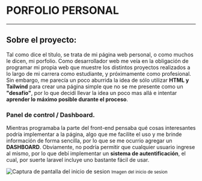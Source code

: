 <h1>PORFOLIO PERSONAL</h1>
<hr>
<h2> Sobre el proyecto:</h2>
<p>Tal como dice el título, se trata de mi página web personal, o como muchos le dicen, mi porfolio.
Como desarrollador web me veía en la obligación de programar mi propia web que muestre los distintos proyectos realizados a lo largo de mi carrera como estudiante, y próximamente como profesional. Sin embargo, me parecía un poco aburrida la idea de sólo utilizar <strong>HTML y Tailwind</strong> para crear una página simple que no se me presente como un <strong>"desafío"</strong>, por lo que decidí llevar la idea un poco mas allá e intentar <strong>aprender lo máximo posible durante el proceso</strong>.</p>

<h3> Panel de control / Dashboard. </h3>
<p>Mientras programaba la parte del front-end pensaba qué cosas interesantes podría implementar a la página, algo que me facilite el uso y me brinde información de forma sencilla, por lo que se me ocurrio agregar un <strong>DASHBOARD</strong>. Obviamente, no podría permitir que cualquier usuario ingrese al mismo, por lo que debí implementar un <strong>sistema de autentificación</strong>, el cual, por suerte laravel incluye uno bastante fácil de usar.</p>
<img src="https://lh3.googleusercontent.com/d/1A6CbQwr9wENyS72gyElU0FbyAx516-FY=w1000" alt="Captura de pantalla del inicio de sesion">
<small>Imagen del inicio de sesion</small>
